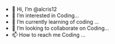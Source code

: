 - 👋 Hi, I’m @alcris12
- 👀 I’m interested in Coding...
- 🌱 I’m currently learning of coding ...
- 💞️ I’m looking to collaborate on Coding...
- 📫 How to reach me Coding ...

<!---
alcris12/alcris12 is a ✨ special ✨ repository because its `README.md` (this file) appears on your GitHub profile.
You can click the Preview link to take a look at your changes.
--->
